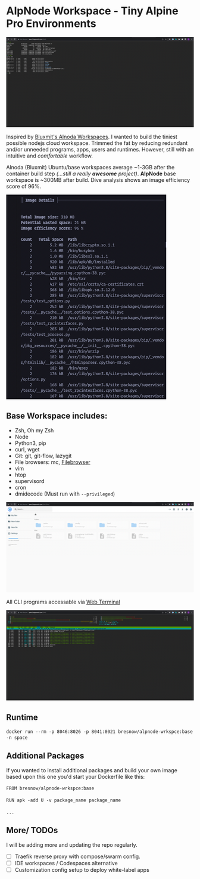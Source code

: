 # AlpNode Workspace - Tiny Alpine Pro Environments

![TYD](images/ttyd.png)

Inspired by [Bluxmit's Alnoda Workspaces](https://github.com/bluxmit/alnoda-workspaces). I wanted to build the tiniest possible nodejs cloud workspace. Trimmed the fat by reducing redundant and/or unneeded programs, apps, users and runtimes. However, still with an intuitive and _comfortable_ workflow.

Alnoda (Bluxmit) Ubuntu/base workspaces average ~1-3GB after the container build step _(...still a really **awesome** project)_. **AlpNode** base workspace is ~300MB after build. Dive analysis shows an image efficiency score of 96%.

![Dive](images/dive.png)

## Base Workspace includes:

- Zsh, Oh my Zsh
- Node
- Python3, pip
- curl, wget
- Git: git, git-flow, lazygit
- File browsers: mc, [Filebrowser](https://github.com/filebrowser/filebrowser)
- vim
- htop
- supervisord
- cron
- dmidecode (Must run with `--privileged`)

![FileBrowser](images/filebrowser.png)

All CLI programs accessable via [Web Terminal](https://github.com/tsl0922/ttyd)

![HTOP](images/htop.png)

## Runtime

```
docker run --rm -p 8046:8026 -p 8041:8021 bresnow/alpnode-wrkspce:base -n space
```

## Additional Packages

If you wanted to install additional packages and build your own image based upon this one you'd start your Dockerfile like this:

```
FROM bresnow/alpnode-wrkspce:base

RUN apk -add U -v package_name package_name

...
```

## More/ TODOs

I will be adding more and updating the repo regularly.

- [ ] Traefik reverse proxy with compose/swarm config.
- [ ] IDE workspaces / Codespaces alternative
- [ ] Customization config setup to deploy white-label apps
